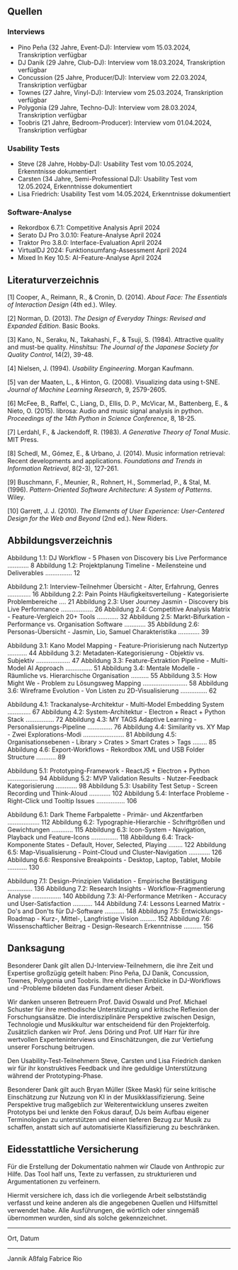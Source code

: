 ## Quellen

### Interviews
- Pino Peña (32 Jahre, Event-DJ): Interview vom 15.03.2024, Transkription verfügbar
- DJ Danik (29 Jahre, Club-DJ): Interview vom 18.03.2024, Transkription verfügbar  
- Concussion (25 Jahre, Producer/DJ): Interview vom 22.03.2024, Transkription verfügbar
- Townes (27 Jahre, Vinyl-DJ): Interview vom 25.03.2024, Transkription verfügbar
- Polygonia (29 Jahre, Techno-DJ): Interview vom 28.03.2024, Transkription verfügbar
- Toobris (21 Jahre, Bedroom-Producer): Interview vom 01.04.2024, Transkription verfügbar

### Usability Tests
- Steve (28 Jahre, Hobby-DJ): Usability Test vom 10.05.2024, Erkenntnisse dokumentiert
- Carsten (34 Jahre, Semi-Professional DJ): Usability Test vom 12.05.2024, Erkenntnisse dokumentiert
- Lisa Friedrich: Usability Test vom 14.05.2024, Erkenntnisse dokumentiert

### Software-Analyse
- Rekordbox 6.7.1: Competitive Analysis April 2024
- Serato DJ Pro 3.0.10: Feature-Analyse April 2024
- Traktor Pro 3.8.0: Interface-Evaluation April 2024
- VirtualDJ 2024: Funktionsumfang-Assessment April 2024
- Mixed In Key 10.5: AI-Feature-Analyse April 2024

## Literaturverzeichnis

[1] Cooper, A., Reimann, R., & Cronin, D. (2014). *About Face: The Essentials of Interaction Design* (4th ed.). Wiley.

[2] Norman, D. (2013). *The Design of Everyday Things: Revised and Expanded Edition*. Basic Books.

[3] Kano, N., Seraku, N., Takahashi, F., & Tsuji, S. (1984). Attractive quality and must-be quality. *Hinshitsu: The Journal of the Japanese Society for Quality Control*, 14(2), 39-48.

[4] Nielsen, J. (1994). *Usability Engineering*. Morgan Kaufmann.

[5] van der Maaten, L., & Hinton, G. (2008). Visualizing data using t-SNE. *Journal of Machine Learning Research*, 9, 2579-2605.

[6] McFee, B., Raffel, C., Liang, D., Ellis, D. P., McVicar, M., Battenberg, E., & Nieto, O. (2015). librosa: Audio and music signal analysis in python. *Proceedings of the 14th Python in Science Conference*, 8, 18-25.

[7] Lerdahl, F., & Jackendoff, R. (1983). *A Generative Theory of Tonal Music*. MIT Press.

[8] Schedl, M., Gómez, E., & Urbano, J. (2014). Music information retrieval: Recent developments and applications. *Foundations and Trends in Information Retrieval*, 8(2-3), 127-261.

[9] Buschmann, F., Meunier, R., Rohnert, H., Sommerlad, P., & Stal, M. (1996). *Pattern-Oriented Software Architecture: A System of Patterns*. Wiley.

[10] Garrett, J. J. (2010). *The Elements of User Experience: User-Centered Design for the Web and Beyond* (2nd ed.). New Riders.

## Abbildungsverzeichnis

Abbildung 1.1: DJ Workflow - 5 Phasen von Discovery bis Live Performance ............ 8
Abbildung 1.2: Projektplanung Timeline - Meilensteine und Deliverables ............... 12

Abbildung 2.1: Interview-Teilnehmer Übersicht - Alter, Erfahrung, Genres ............. 16
Abbildung 2.2: Pain Points Häufigkeitsverteilung - Kategorisierte Problembereiche .... 21
Abbildung 2.3: User Journey Jasmin - Discovery bis Live Performance .................. 26
Abbildung 2.4: Competitive Analysis Matrix - Feature-Vergleich 20+ Tools ............ 32
Abbildung 2.5: Markt-Bifurkation - Performance vs. Organisation Software ............ 35
Abbildung 2.6: Personas-Übersicht - Jasmin, Lio, Samuel Charakteristika ............ 39

Abbildung 3.1: Kano Model Mapping - Feature-Priorisierung nach Nutzertyp ........... 44
Abbildung 3.2: Metadaten-Kategorisierung - Objektiv vs. Subjektiv ................... 47
Abbildung 3.3: Feature-Extraktion Pipeline - Multi-Model AI Approach ............... 51
Abbildung 3.4: Mentale Modelle - Räumliche vs. Hierarchische Organisation .......... 55
Abbildung 3.5: How Might We - Problem zu Lösungsweg Mapping ......................... 58
Abbildung 3.6: Wireframe Evolution - Von Listen zu 2D-Visualisierung ............... 62

Abbildung 4.1: Trackanalyse-Architektur - Multi-Model Embedding System ............. 67
Abbildung 4.2: System-Architektur - Electron + React + Python Stack ................ 72
Abbildung 4.3: MY TAGS Adaptive Learning - Personalisierungs-Pipeline .............. 76
Abbildung 4.4: Similarity vs. XY Map - Zwei Explorations-Modi ....................... 81
Abbildung 4.5: Organisationsebenen - Library > Crates > Smart Crates > Tags ........ 85
Abbildung 4.6: Export-Workflows - Rekordbox XML und USB Folder Structure ........... 89

Abbildung 5.1: Prototyping-Framework - ReactJS + Electron + Python ................. 94
Abbildung 5.2: MVP Validation Results - Nutzer-Feedback Kategorisierung ............ 98
Abbildung 5.3: Usability Test Setup - Screen Recording und Think-Aloud ............ 102
Abbildung 5.4: Interface Probleme - Right-Click und Tooltip Issues ................ 106

Abbildung 6.1: Dark Theme Farbpalette - Primär- und Akzentfarben .................. 112
Abbildung 6.2: Typographie-Hierarchie - Schriftgrößen und Gewichtungen ............ 115
Abbildung 6.3: Icon-System - Navigation, Playback und Feature-Icons ............... 118
Abbildung 6.4: Track-Komponente States - Default, Hover, Selected, Playing ........ 122
Abbildung 6.5: Map-Visualisierung - Point-Cloud und Cluster-Navigation ............ 126
Abbildung 6.6: Responsive Breakpoints - Desktop, Laptop, Tablet, Mobile ........... 130

Abbildung 7.1: Design-Prinzipien Validation - Empirische Bestätigung .............. 136
Abbildung 7.2: Research Insights - Workflow-Fragmentierung Analyse ................ 140
Abbildung 7.3: AI-Performance Metriken - Accuracy und User-Satisfaction ........... 144
Abbildung 7.4: Lessons Learned Matrix - Do's and Don'ts für DJ-Software ........... 148
Abbildung 7.5: Entwicklungs-Roadmap - Kurz-, Mittel-, Langfristige Vision ......... 152
Abbildung 7.6: Wissenschaftlicher Beitrag - Design-Research Erkenntnisse .......... 156

## Danksagung

Besonderer Dank gilt allen DJ-Interview-Teilnehmern, die ihre Zeit und Expertise großzügig geteilt haben: Pino Peña, DJ Danik, Concussion, Townes, Polygonia und Toobris. Ihre ehrlichen Einblicke in DJ-Workflows und -Probleme bildeten das Fundament dieser Arbeit.

Wir danken unseren Betreuern Prof. David Oswald und Prof. Michael Schuster für ihre methodische Unterstützung und kritische Reflexion der Forschungsansätze. Die interdisziplinäre Perspektive zwischen Design, Technologie und Musikkultur war entscheidend für den Projekterfolg. Zusätzlich danken wir Prof. Jens Döring und Prof. Ulf Harr für ihre wertvollen Experteninterviews und Einschätzungen, die zur Vertiefung unserer Forschung beitrugen.

Den Usability-Test-Teilnehmern Steve, Carsten und Lisa Friedrich danken wir für ihr konstruktives Feedback und ihre geduldige Unterstützung während der Prototyping-Phase.

Besonderer Dank gilt auch Bryan Müller (Skee Mask) für seine kritische Einschätzung zur Nutzung von KI in der Musikklassifizierung. Seine Perspektive trug maßgeblich zur Weiterentwicklung unseres zweiten Prototyps bei und lenkte den Fokus darauf, DJs beim Aufbau eigener Terminologien zu unterstützen und einen tieferen Bezug zur Musik zu schaffen, anstatt sich auf automatisierte Klassifizierung zu beschränken.



## Eidesstattliche Versicherung

Für die Erstellung der Dokumentatio nahmen wir Claude von Anthropic zur Hilfe. Das Tool half uns, Texte zu verfassen, zu strukturieren und Argumentationen zu verfeinern. 

Hiermit versichere ich, dass ich die vorliegende Arbeit selbstständig verfasst und keine anderen als die angegebenen Quellen und Hilfsmittel verwendet habe. Alle Ausführungen, die wörtlich oder sinngemäß übernommen wurden, sind als solche gekennzeichnet.

_____________________
Ort, Datum

_____________________          _____________________  
Jannik Aßfalg                   Fabrice Rio 